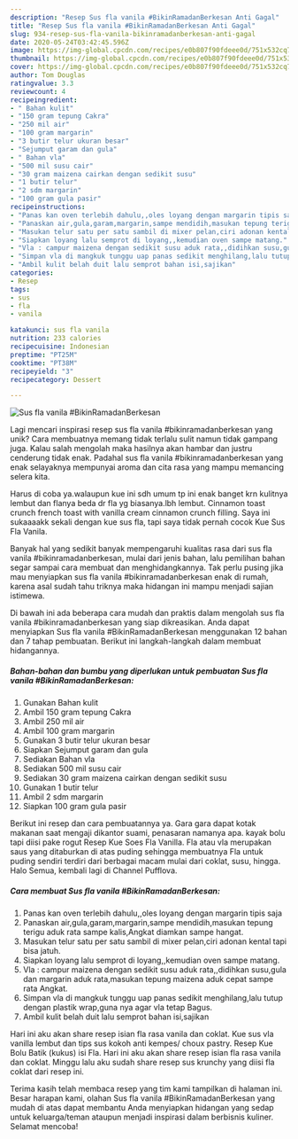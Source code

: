 ```yaml
---
description: "Resep Sus fla vanila #BikinRamadanBerkesan Anti Gagal"
title: "Resep Sus fla vanila #BikinRamadanBerkesan Anti Gagal"
slug: 934-resep-sus-fla-vanila-bikinramadanberkesan-anti-gagal
date: 2020-05-24T03:42:45.596Z
image: https://img-global.cpcdn.com/recipes/e0b807f90fdeee0d/751x532cq70/sus-fla-vanila-bikinramadanberkesan-foto-resep-utama.jpg
thumbnail: https://img-global.cpcdn.com/recipes/e0b807f90fdeee0d/751x532cq70/sus-fla-vanila-bikinramadanberkesan-foto-resep-utama.jpg
cover: https://img-global.cpcdn.com/recipes/e0b807f90fdeee0d/751x532cq70/sus-fla-vanila-bikinramadanberkesan-foto-resep-utama.jpg
author: Tom Douglas
ratingvalue: 3.3
reviewcount: 4
recipeingredient:
- " Bahan kulit"
- "150 gram tepung Cakra"
- "250 mil air"
- "100 gram margarin"
- "3 butir telur ukuran besar"
- "Sejumput garam dan gula"
- " Bahan vla"
- "500 mil susu cair"
- "30 gram maizena cairkan dengan sedikit susu"
- "1 butir telur"
- "2 sdm margarin"
- "100 gram gula pasir"
recipeinstructions:
- "Panas kan oven terlebih dahulu,,oles loyang dengan margarin tipis saja"
- "Panaskan air,gula,garam,margarin,sampe mendidih,masukan tepung terigu aduk rata sampe kalis,Angkat diamkan sampe hangat."
- "Masukan telur satu per satu sambil di mixer pelan,ciri adonan kental tapi bisa jatuh."
- "Siapkan loyang lalu semprot di loyang,,kemudian oven sampe matang."
- "Vla : campur maizena dengan sedikit susu aduk rata,,didihkan susu,gula dan margarin aduk rata,masukan tepung maizena aduk cepat sampe rata Angkat."
- "Simpan vla di mangkuk tunggu uap panas sedikit menghilang,lalu tutup dengan plastik wrap,guna nya agar vla tetap Bagus."
- "Ambil kulit belah duit lalu semprot bahan isi,sajikan"
categories:
- Resep
tags:
- sus
- fla
- vanila

katakunci: sus fla vanila 
nutrition: 233 calories
recipecuisine: Indonesian
preptime: "PT25M"
cooktime: "PT38M"
recipeyield: "3"
recipecategory: Dessert

---
```



![Sus fla vanila #BikinRamadanBerkesan](https://img-global.cpcdn.com/recipes/e0b807f90fdeee0d/751x532cq70/sus-fla-vanila-bikinramadanberkesan-foto-resep-utama.jpg)

Lagi mencari inspirasi resep sus fla vanila #bikinramadanberkesan yang unik? Cara membuatnya memang tidak terlalu sulit namun tidak gampang juga. Kalau salah mengolah maka hasilnya akan hambar dan justru cenderung tidak enak. Padahal sus fla vanila #bikinramadanberkesan yang enak selayaknya mempunyai aroma dan cita rasa yang mampu memancing selera kita.

Harus di coba ya.walaupun kue ini sdh umum tp ini enak banget krn kulitnya lembut dan flanya beda dr fla yg biasanya.lbh lembut. Cinnamon toast crunch french toast with vanilla cream cinnamon crunch filling. Saya ini sukaaaakk sekali dengan kue sus fla, tapi saya tidak pernah cocok Kue Sus Fla Vanila.

Banyak hal yang sedikit banyak mempengaruhi kualitas rasa dari sus fla vanila #bikinramadanberkesan, mulai dari jenis bahan, lalu pemilihan bahan segar sampai cara membuat dan menghidangkannya. Tak perlu pusing jika mau menyiapkan sus fla vanila #bikinramadanberkesan enak di rumah, karena asal sudah tahu triknya maka hidangan ini mampu menjadi sajian istimewa.


Di bawah ini ada beberapa cara mudah dan praktis dalam mengolah sus fla vanila #bikinramadanberkesan yang siap dikreasikan. Anda dapat menyiapkan Sus fla vanila #BikinRamadanBerkesan menggunakan 12 bahan dan 7 tahap pembuatan. Berikut ini langkah-langkah dalam membuat hidangannya.

<!--inarticleads1-->

##### Bahan-bahan dan bumbu yang diperlukan untuk pembuatan Sus fla vanila #BikinRamadanBerkesan:

1. Gunakan  Bahan kulit
1. Ambil 150 gram tepung Cakra
1. Ambil 250 mil air
1. Ambil 100 gram margarin
1. Gunakan 3 butir telur ukuran besar
1. Siapkan Sejumput garam dan gula
1. Sediakan  Bahan vla
1. Sediakan 500 mil susu cair
1. Sediakan 30 gram maizena cairkan dengan sedikit susu
1. Gunakan 1 butir telur
1. Ambil 2 sdm margarin
1. Siapkan 100 gram gula pasir


Berikut ini resep dan cara pembuatannya ya. Gara gara dapat kotak makanan saat mengaji dikantor suami, penasaran namanya apa. kayak bolu tapi diisi pake rogut Resep Kue Soes Fla Vanilla. Fla atau vla merupakan saus yang ditaburkan di atas puding sehingga membuatnya Fla untuk puding sendiri terdiri dari berbagai macam mulai dari coklat, susu, hingga. Halo Semua, kembali lagi di Channel Pufflova. 

<!--inarticleads2-->

##### Cara membuat Sus fla vanila #BikinRamadanBerkesan:

1. Panas kan oven terlebih dahulu,,oles loyang dengan margarin tipis saja
1. Panaskan air,gula,garam,margarin,sampe mendidih,masukan tepung terigu aduk rata sampe kalis,Angkat diamkan sampe hangat.
1. Masukan telur satu per satu sambil di mixer pelan,ciri adonan kental tapi bisa jatuh.
1. Siapkan loyang lalu semprot di loyang,,kemudian oven sampe matang.
1. Vla : campur maizena dengan sedikit susu aduk rata,,didihkan susu,gula dan margarin aduk rata,masukan tepung maizena aduk cepat sampe rata Angkat.
1. Simpan vla di mangkuk tunggu uap panas sedikit menghilang,lalu tutup dengan plastik wrap,guna nya agar vla tetap Bagus.
1. Ambil kulit belah duit lalu semprot bahan isi,sajikan


Hari ini aku akan share resep isian fla rasa vanila dan coklat. Kue sus vla vanilla lembut dan tips sus kokoh anti kempes/ choux pastry. Resep Kue Bolu Batik (kukus) isi Fla. Hari ini aku akan share resep isian fla rasa vanila dan coklat. Minggu lalu aku sudah share resep sus krunchy yang diisi fla coklat dari resep ini. 

Terima kasih telah membaca resep yang tim kami tampilkan di halaman ini. Besar harapan kami, olahan Sus fla vanila #BikinRamadanBerkesan yang mudah di atas dapat membantu Anda menyiapkan hidangan yang sedap untuk keluarga/teman ataupun menjadi inspirasi dalam berbisnis kuliner. Selamat mencoba!
